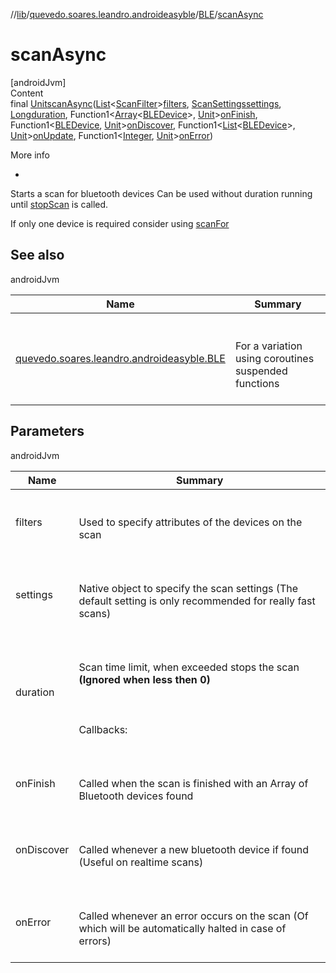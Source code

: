 //[lib](../../index.md)/[quevedo.soares.leandro.androideasyble](../index.md)/[BLE](index.md)/[scanAsync](scan-async.md)



# scanAsync  
[androidJvm]  
Content  
final [Unit](https://kotlinlang.org/api/latest/jvm/stdlib/kotlin/-unit/index.html)[scanAsync](scan-async.md)([List](https://docs.oracle.com/javase/8/docs/api/java/util/List.html)<[ScanFilter](https://developer.android.com/reference/kotlin/android/bluetooth/le/ScanFilter.html)>[filters](scan-async.md), [ScanSettings](https://developer.android.com/reference/kotlin/android/bluetooth/le/ScanSettings.html)[settings](scan-async.md), [Long](https://docs.oracle.com/javase/8/docs/api/java/lang/Long.html)[duration](scan-async.md), Function1<[Array](https://kotlinlang.org/api/latest/jvm/stdlib/kotlin/-array/index.html)<[BLEDevice](../../quevedo.soares.leandro.androideasyble.models/-b-l-e-device/index.md)>, [Unit](https://kotlinlang.org/api/latest/jvm/stdlib/kotlin/-unit/index.html)>[onFinish](scan-async.md), Function1<[BLEDevice](../../quevedo.soares.leandro.androideasyble.models/-b-l-e-device/index.md), [Unit](https://kotlinlang.org/api/latest/jvm/stdlib/kotlin/-unit/index.html)>[onDiscover](scan-async.md), Function1<[List](https://docs.oracle.com/javase/8/docs/api/java/util/List.html)<[BLEDevice](../../quevedo.soares.leandro.androideasyble.models/-b-l-e-device/index.md)>, [Unit](https://kotlinlang.org/api/latest/jvm/stdlib/kotlin/-unit/index.html)>[onUpdate](scan-async.md), Function1<[Integer](https://docs.oracle.com/javase/8/docs/api/java/lang/Integer.html), [Unit](https://kotlinlang.org/api/latest/jvm/stdlib/kotlin/-unit/index.html)>[onError](scan-async.md))  
  
More info  
<ul><li></li></ul>

Starts a scan for bluetooth devices Can be used without duration running until [stopScan](stop-scan.md) is called.



If only one device is required consider using [scanFor](scan-for.md)



## See also  
  
androidJvm  
  
|  Name|  Summary| 
|---|---|
| <a name="quevedo.soares.leandro.androideasyble/BLE/scanAsync/#kotlin.collections.List[android.bluetooth.le.ScanFilter]?#android.bluetooth.le.ScanSettings?#kotlin.Long#kotlin.Function1[kotlin.Array[quevedo.soares.leandro.androideasyble.models.BLEDevice],kotlin.Unit]?#kotlin.Function1[quevedo.soares.leandro.androideasyble.models.BLEDevice,kotlin.Unit]?#kotlin.Function1[kotlin.collections.List[quevedo.soares.leandro.androideasyble.models.BLEDevice],kotlin.Unit]?#kotlin.Function1[kotlin.Int,kotlin.Unit]?/PointingToDeclaration/"></a>[quevedo.soares.leandro.androideasyble.BLE](scan.md)| <a name="quevedo.soares.leandro.androideasyble/BLE/scanAsync/#kotlin.collections.List[android.bluetooth.le.ScanFilter]?#android.bluetooth.le.ScanSettings?#kotlin.Long#kotlin.Function1[kotlin.Array[quevedo.soares.leandro.androideasyble.models.BLEDevice],kotlin.Unit]?#kotlin.Function1[quevedo.soares.leandro.androideasyble.models.BLEDevice,kotlin.Unit]?#kotlin.Function1[kotlin.collections.List[quevedo.soares.leandro.androideasyble.models.BLEDevice],kotlin.Unit]?#kotlin.Function1[kotlin.Int,kotlin.Unit]?/PointingToDeclaration/"></a><br><br>For a variation using coroutines suspended functions<br><br>
  


## Parameters  
  
androidJvm  
  
|  Name|  Summary| 
|---|---|
| <a name="quevedo.soares.leandro.androideasyble/BLE/scanAsync/#kotlin.collections.List[android.bluetooth.le.ScanFilter]?#android.bluetooth.le.ScanSettings?#kotlin.Long#kotlin.Function1[kotlin.Array[quevedo.soares.leandro.androideasyble.models.BLEDevice],kotlin.Unit]?#kotlin.Function1[quevedo.soares.leandro.androideasyble.models.BLEDevice,kotlin.Unit]?#kotlin.Function1[kotlin.collections.List[quevedo.soares.leandro.androideasyble.models.BLEDevice],kotlin.Unit]?#kotlin.Function1[kotlin.Int,kotlin.Unit]?/PointingToDeclaration/"></a>filters| <a name="quevedo.soares.leandro.androideasyble/BLE/scanAsync/#kotlin.collections.List[android.bluetooth.le.ScanFilter]?#android.bluetooth.le.ScanSettings?#kotlin.Long#kotlin.Function1[kotlin.Array[quevedo.soares.leandro.androideasyble.models.BLEDevice],kotlin.Unit]?#kotlin.Function1[quevedo.soares.leandro.androideasyble.models.BLEDevice,kotlin.Unit]?#kotlin.Function1[kotlin.collections.List[quevedo.soares.leandro.androideasyble.models.BLEDevice],kotlin.Unit]?#kotlin.Function1[kotlin.Int,kotlin.Unit]?/PointingToDeclaration/"></a><br><br>Used to specify attributes of the devices on the scan<br><br>
| <a name="quevedo.soares.leandro.androideasyble/BLE/scanAsync/#kotlin.collections.List[android.bluetooth.le.ScanFilter]?#android.bluetooth.le.ScanSettings?#kotlin.Long#kotlin.Function1[kotlin.Array[quevedo.soares.leandro.androideasyble.models.BLEDevice],kotlin.Unit]?#kotlin.Function1[quevedo.soares.leandro.androideasyble.models.BLEDevice,kotlin.Unit]?#kotlin.Function1[kotlin.collections.List[quevedo.soares.leandro.androideasyble.models.BLEDevice],kotlin.Unit]?#kotlin.Function1[kotlin.Int,kotlin.Unit]?/PointingToDeclaration/"></a>settings| <a name="quevedo.soares.leandro.androideasyble/BLE/scanAsync/#kotlin.collections.List[android.bluetooth.le.ScanFilter]?#android.bluetooth.le.ScanSettings?#kotlin.Long#kotlin.Function1[kotlin.Array[quevedo.soares.leandro.androideasyble.models.BLEDevice],kotlin.Unit]?#kotlin.Function1[quevedo.soares.leandro.androideasyble.models.BLEDevice,kotlin.Unit]?#kotlin.Function1[kotlin.collections.List[quevedo.soares.leandro.androideasyble.models.BLEDevice],kotlin.Unit]?#kotlin.Function1[kotlin.Int,kotlin.Unit]?/PointingToDeclaration/"></a><br><br>Native object to specify the scan settings (The default setting is only recommended for really fast scans)<br><br>
| <a name="quevedo.soares.leandro.androideasyble/BLE/scanAsync/#kotlin.collections.List[android.bluetooth.le.ScanFilter]?#android.bluetooth.le.ScanSettings?#kotlin.Long#kotlin.Function1[kotlin.Array[quevedo.soares.leandro.androideasyble.models.BLEDevice],kotlin.Unit]?#kotlin.Function1[quevedo.soares.leandro.androideasyble.models.BLEDevice,kotlin.Unit]?#kotlin.Function1[kotlin.collections.List[quevedo.soares.leandro.androideasyble.models.BLEDevice],kotlin.Unit]?#kotlin.Function1[kotlin.Int,kotlin.Unit]?/PointingToDeclaration/"></a>duration| <a name="quevedo.soares.leandro.androideasyble/BLE/scanAsync/#kotlin.collections.List[android.bluetooth.le.ScanFilter]?#android.bluetooth.le.ScanSettings?#kotlin.Long#kotlin.Function1[kotlin.Array[quevedo.soares.leandro.androideasyble.models.BLEDevice],kotlin.Unit]?#kotlin.Function1[quevedo.soares.leandro.androideasyble.models.BLEDevice,kotlin.Unit]?#kotlin.Function1[kotlin.collections.List[quevedo.soares.leandro.androideasyble.models.BLEDevice],kotlin.Unit]?#kotlin.Function1[kotlin.Int,kotlin.Unit]?/PointingToDeclaration/"></a><br><br>Scan time limit, when exceeded stops the scan <b>(Ignored when less then 0)</b><br><br><br><br>Callbacks:<br><br>
| <a name="quevedo.soares.leandro.androideasyble/BLE/scanAsync/#kotlin.collections.List[android.bluetooth.le.ScanFilter]?#android.bluetooth.le.ScanSettings?#kotlin.Long#kotlin.Function1[kotlin.Array[quevedo.soares.leandro.androideasyble.models.BLEDevice],kotlin.Unit]?#kotlin.Function1[quevedo.soares.leandro.androideasyble.models.BLEDevice,kotlin.Unit]?#kotlin.Function1[kotlin.collections.List[quevedo.soares.leandro.androideasyble.models.BLEDevice],kotlin.Unit]?#kotlin.Function1[kotlin.Int,kotlin.Unit]?/PointingToDeclaration/"></a>onFinish| <a name="quevedo.soares.leandro.androideasyble/BLE/scanAsync/#kotlin.collections.List[android.bluetooth.le.ScanFilter]?#android.bluetooth.le.ScanSettings?#kotlin.Long#kotlin.Function1[kotlin.Array[quevedo.soares.leandro.androideasyble.models.BLEDevice],kotlin.Unit]?#kotlin.Function1[quevedo.soares.leandro.androideasyble.models.BLEDevice,kotlin.Unit]?#kotlin.Function1[kotlin.collections.List[quevedo.soares.leandro.androideasyble.models.BLEDevice],kotlin.Unit]?#kotlin.Function1[kotlin.Int,kotlin.Unit]?/PointingToDeclaration/"></a><br><br>Called when the scan is finished with an Array of Bluetooth devices found<br><br>
| <a name="quevedo.soares.leandro.androideasyble/BLE/scanAsync/#kotlin.collections.List[android.bluetooth.le.ScanFilter]?#android.bluetooth.le.ScanSettings?#kotlin.Long#kotlin.Function1[kotlin.Array[quevedo.soares.leandro.androideasyble.models.BLEDevice],kotlin.Unit]?#kotlin.Function1[quevedo.soares.leandro.androideasyble.models.BLEDevice,kotlin.Unit]?#kotlin.Function1[kotlin.collections.List[quevedo.soares.leandro.androideasyble.models.BLEDevice],kotlin.Unit]?#kotlin.Function1[kotlin.Int,kotlin.Unit]?/PointingToDeclaration/"></a>onDiscover| <a name="quevedo.soares.leandro.androideasyble/BLE/scanAsync/#kotlin.collections.List[android.bluetooth.le.ScanFilter]?#android.bluetooth.le.ScanSettings?#kotlin.Long#kotlin.Function1[kotlin.Array[quevedo.soares.leandro.androideasyble.models.BLEDevice],kotlin.Unit]?#kotlin.Function1[quevedo.soares.leandro.androideasyble.models.BLEDevice,kotlin.Unit]?#kotlin.Function1[kotlin.collections.List[quevedo.soares.leandro.androideasyble.models.BLEDevice],kotlin.Unit]?#kotlin.Function1[kotlin.Int,kotlin.Unit]?/PointingToDeclaration/"></a><br><br>Called whenever a new bluetooth device if found (Useful on realtime scans)<br><br>
| <a name="quevedo.soares.leandro.androideasyble/BLE/scanAsync/#kotlin.collections.List[android.bluetooth.le.ScanFilter]?#android.bluetooth.le.ScanSettings?#kotlin.Long#kotlin.Function1[kotlin.Array[quevedo.soares.leandro.androideasyble.models.BLEDevice],kotlin.Unit]?#kotlin.Function1[quevedo.soares.leandro.androideasyble.models.BLEDevice,kotlin.Unit]?#kotlin.Function1[kotlin.collections.List[quevedo.soares.leandro.androideasyble.models.BLEDevice],kotlin.Unit]?#kotlin.Function1[kotlin.Int,kotlin.Unit]?/PointingToDeclaration/"></a>onError| <a name="quevedo.soares.leandro.androideasyble/BLE/scanAsync/#kotlin.collections.List[android.bluetooth.le.ScanFilter]?#android.bluetooth.le.ScanSettings?#kotlin.Long#kotlin.Function1[kotlin.Array[quevedo.soares.leandro.androideasyble.models.BLEDevice],kotlin.Unit]?#kotlin.Function1[quevedo.soares.leandro.androideasyble.models.BLEDevice,kotlin.Unit]?#kotlin.Function1[kotlin.collections.List[quevedo.soares.leandro.androideasyble.models.BLEDevice],kotlin.Unit]?#kotlin.Function1[kotlin.Int,kotlin.Unit]?/PointingToDeclaration/"></a><br><br>Called whenever an error occurs on the scan (Of which will be automatically halted in case of errors)<br><br>
  
  



